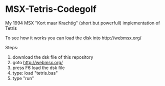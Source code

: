 # MSX-Tetris-Codegolf

My 1994 MSX "Kort maar Krachtig" (short but powerfull) implementation of Tetris

To see how it works you can load the disk into http://webmsx.org/

Steps:
1. download the dsk file of this repository
2. goto http://webmsx.org/
3. press F6 load the dsk file
4. type: load "tetris.bas"
5. type "run"
